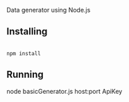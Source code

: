 Data generator using Node.js
## Installing
<pre><code>
npm install
</code></pre>

## Running
node basicGenerator.js host:port ApiKey 
